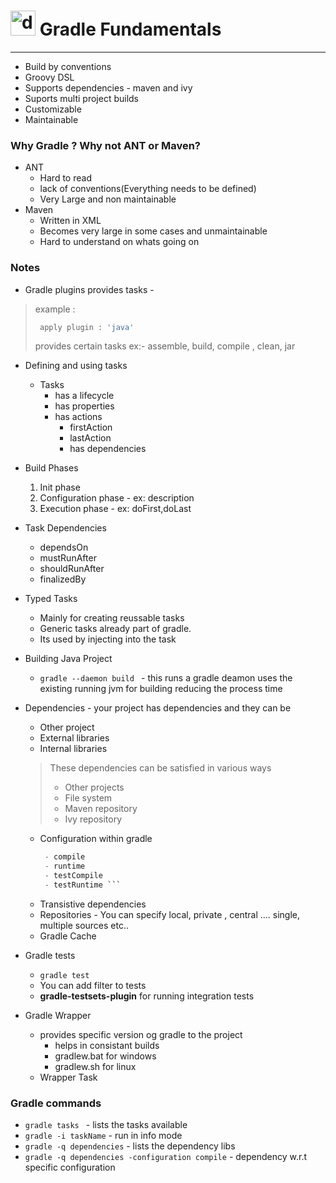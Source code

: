 # <img src="https://projects.eclipse.org/sites/default/files/Logo-200-200.png" alt="drawing" width="40"/> Gradle Fundamentals 
<hr>

- Build by conventions
- Groovy DSL 
- Supports dependencies - maven and ivy
- Suports multi project builds
- Customizable
- Maintainable

### Why Gradle ? Why not ANT or Maven?
- ANT 
    - Hard to read
    - lack of conventions(Everything needs to be defined)
    - Very Large and non maintainable
- Maven
    - Written in XML 
    - Becomes very large in some cases and unmaintainable
    - Hard to understand on whats going on

### Notes
- Gradle plugins provides tasks - 

> example :  
> ```sh
>  apply plugin : 'java'
> ```
> provides certain tasks ex:- assemble, build, compile , clean, jar

- Defining and using tasks
    - Tasks
        - has a lifecycle
        - has properties
        - has actions
            - firstAction
            - lastAction
            - has dependencies
- Build Phases
    1. Init phase 
    2. Configuration phase - ex: description
    3. Execution phase - ex: doFirst,doLast

- Task Dependencies
    - dependsOn
    - mustRunAfter
    - shouldRunAfter
    - finalizedBy
- Typed Tasks 
    - Mainly for creating reussable tasks
    - Generic tasks already part of gradle.
    - Its used by injecting into the task 
- Building Java Project
    - ```gradle --daemon build ``` - this runs a gradle deamon uses the existing running jvm for building reducing the process time 
- Dependencies - your project has dependencies and they can be
    - Other project
    - External libraries
    - Internal libraries
    > These dependencies can be satisfied in various ways
    > - Other projects
    > - File system
    > - Maven repository
    > - Ivy repository
    - Configuration within gradle
       ``` Java plugin introduces
        - compile
        - runtime
        - testCompile
        - testRuntime ```
    - Transistive dependencies
    - Repositories - You can specify local, private , central .... single, multiple sources etc..
    - Gradle Cache 
- Gradle tests
    - ```gradle test```
    - You can add filter to tests    
    - **gradle-testsets-plugin** for running integration tests
- Gradle Wrapper
    - provides specific version og gradle to the project
        - helps in consistant builds
        - gradlew.bat for windows 
        - gradlew.sh for linux
    - Wrapper Task     


### Gradle commands
- ``` gradle tasks  ``` - lists the tasks available
- ``` gradle -i taskName ``` - run in info mode
- ``` gradle -q dependencies ``` - lists the dependency libs
- ``` gradle -q dependencies -configuration compile ``` - dependency w.r.t specific configuration


